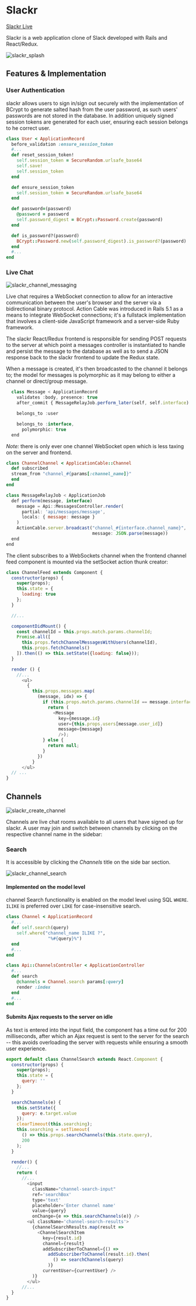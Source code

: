 # Slackr

[Slackr Live][heroku]

[heroku]: www.slackr.us

Slackr is a web application clone of Slack developed with Rails and React/Redux.

![slackr_splash](app/assets/images/slackr_splash.gif)

## Features & Implementation

### User Authentication

slackr allows users to sign in/sign out securely with the implementation of BCrypt to generate salted hash from the user password, as such users' passwords are not stored in the database. In addition uniquely signed session tokens are generated for each user, ensuring each session belongs to he correct user.

```ruby
class User < ApplicationRecord
  before_validation :ensure_session_token
  #...
  def reset_session_token!
    self.session_token = SecureRandom.urlsafe_base64
    self.save!
    self.session_token
  end

  def ensure_session_token
    self.session_token = SecureRandom.urlsafe_base64
  end

  def password=(password)
    @password = password
    self.password_digest = BCrypt::Password.create(password)
  end

  def is_password?(password)
    BCrypt::Password.new(self.password_digest).is_password?(password)
  end
  #...
end
```

### Live Chat

![slackr_channel_messaging](app/assets/images/slackr_channel_messaging.gif)

Live chat requires a WebSocket connection to allow for an interactive communication between the user's browser and the server via a bidirectional binary protocol. Action Cable was introduced in Rails 5.1 as a means to integrate WebSocket connections; it's a fullstack implementation that involves a client-side JavaScript framework and a server-side Ruby framework.

The slackr React/Redux frontend is responsible for sending POST requests to the server at which point a messages controller is instantiated to handle and persist the message to the database as well as to send a JSON response back to the slackr frontend to update the Redux state.

When a message is created, it's then broadcasted to the channel it belongs to; the model for messages is polymorphic as it may belong to either a channel or direct/group message.  

```javascript
  class Message < ApplicationRecord
    validates :body, presence: true
    after_commit { MessageRelayJob.perform_later(self, self.interface) }

    belongs_to :user

    belongs_to :interface,
      polymorphic: true
  end  
```

*Note:* there is only ever one channel WebSocket open which is less taxing on the server and frontend.

```Ruby
class ChannelChannel < ApplicationCable::Channel
  def subscribed
  stream_from "channel_#{params[:channel_name]}"
  end
end
```
```javascript
class MessageRelayJob < ApplicationJob
  def perform(message, interface)
    message = Api::MessagesController.render(
      partial: 'api/messages/message',
      locals: { message: message }
    )
    ActionCable.server.broadcast("channel_#{interface.channel_name}",
                                 message: JSON.parse(message))
  end
end
```

The client subscribes to a WebSockets channel when the frontend channel feed component is mounted via the setSocket action thunk creator:

```javascript
class ChannelFeed extends Component {
  constructor(props) {
    super(props);
    this.state = {
      loading: true
    };
  }

  //...

  componentDidMount() {
    const channelId = this.props.match.params.channelId;
    Promise.all([
      this.props.fetchChannelMessagesWithUsers(channelId),
      this.props.fetchChannels()
    ]).then(() => this.setState({loading: false}));
  }

  render () {
    //...
      <ul>
        {
          this.props.messages.map(
            (message, idx) => {
              if (this.props.match.params.channelId == message.interface_id) {
                return (
                  <Message
                    key={message.id}
                    user={this.props.users[message.user_id]}
                    message={message}
                    />);
              } else {
                return null;
              }
            })
          }
      </ul>
  // ...
}

```

## Channels

![slackr_create_channel](app/assets/images/slackr_create_channel.gif)

Channels are live chat rooms available to all users that have signed up for slackr. A user may join and switch between channels by clicking on the respective channel name in the sidebar:


### Search
It is accessible by clicking the *Channels* title on the side bar section.

![slackr_channel_search](app/assets/images/slackr_channel_search.gif)

#### Implemented on the model level

channel Search functionality is enabled on the model level using SQL `WHERE`. `ILIKE` is preferred over `LIKE` for case-insensitive search.

```ruby
class Channel < ApplicationRecord
  #...
  def self.search(query)
    self.where("channel_name ILIKE ?",
                "%#{query}%")
  end
  #...
end

class Api::ChannelsController < ApplicationController
  #...
  def search
    @channels = Channel.search params[:query]
    render :index
  end
  #...
end
```

#### Submits Ajax requests to the server on idle

As text is entered into the input field, the component has a time out for 200 milliseconds, after which an Ajax request is sent to the server for the search -- this avoids overloading the server with requests while ensuring a smooth user experience.

```javascript
export default class ChannelSearch extends React.Component {
  constructor(props) {
    super(props);
    this.state = {
      query: ''
    };
  }

  searchChannels(e) {
    this.setState({
      query: e.target.value
    });
    clearTimeout(this.searching);
    this.searching = setTimeout(
      () => this.props.searchChannels(this.state.query),
      200
    );
  }

  render() {
    //...
    return (
      //...
        <input
          className="channel-search-input"
          ref='searchBox'
          type='text'
          placeholder='Enter channel name'
          value={query}
          onChange={e => this.searchChannels(e)} />
        <ul className='channel-search-results'>
          {channelSearchResults.map(result =>
            <ChannelSearchItem
              key={result.id}
              channel={result}
              addSubscriberToChannel={() =>
                addSubscriberToChannel(result.id).then(
                  () => searchChannels(query)
                )}
              currentUser={currentUser} />
          )}
        </ul>
      //...
  }
}
```